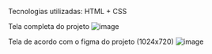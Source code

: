 Tecnologias utilizadas:
  HTML + CSS

Tela completa do projeto
![image](https://github.com/Schambin/DesafioExtra01/assets/118319638/40e9df50-4305-4182-970e-1e964c518cfe)

Tela de acordo com o figma do projeto (1024x720)
![image](https://github.com/Schambin/DesafioExtra01/assets/118319638/3e570d8f-d10f-4aa5-9a49-196710089ef6)
